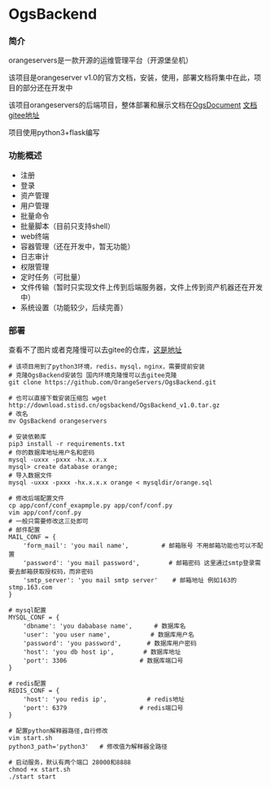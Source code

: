 # OgsBackend

### 简介

orangeservers是一款开源的运维管理平台（开源堡垒机）

该项目是orangeserver v1.0的官方文档，安装，使用，部署文档将集中在此，项目的部分还在开发中

该项目orangeservers的后端项目，整体部署和展示文档在[OgsDocument](https://github.com/OrangeServers/OgsDocument)     [文档gitee地址](https://gitee.com/orangeservers/OgsDocument)

项目使用python3+flask编写

### 功能概述

- 注册
- 登录
- 资产管理
- 用户管理
- 批量命令
- 批量脚本（目前只支持shell）
- web终端
- 容器管理（还在开发中，暂无功能）
- 日志审计
- 权限管理
- 定时任务（可批量）
- 文件传输（暂时只实现文件上传到后端服务器，文件上传到资产机器还在开发中）
- 系统设置（功能较少，后续完善）

### 部署

查看不了图片或者克隆慢可以去gitee的仓库，[这是地址](https://gitee.com/orangeservers/OgsBackend)

```shell
# 该项目用到了python3环境，redis，mysql，nginx，需要提前安装
# 克隆OgsBackend安装包 国内环境克隆慢可以去gitee克隆
git clone https://github.com/OrangeServers/OgsBackend.git

# 也可以直接下载安装压缩包 wget  http://download.stisd.cn/ogsbackend/OgsBackend_v1.0.tar.gz
# 改名
mv OgsBackend orangeservers

# 安装依赖库
pip3 install -r requirements.txt
# 你的数据库地址用户名和密码
mysql -uxxx -pxxx -hx.x.x.x
mysql> create database orange;
# 导入数据文件
mysql -uxxx -pxxx -hx.x.x.x orange < mysqldir/orange.sql

# 修改后端配置文件
cp app/conf/conf_exapmple.py app/conf/conf.py
vim app/conf/conf.py
# 一般只需要修改这三处即可
# 邮件配置
MAIL_CONF = {
    'form_mail': 'you mail name',         # 邮箱账号 不用邮箱功能也可以不配置
    'password': 'you mail password',        # 邮箱密码 这里通过smtp登录需要去邮箱获取授权码，而非密码
    'smtp_server': 'you mail smtp server'    # 邮箱地址 例如163的 stmp.163.com
}

# mysql配置
MYSQL_CONF = {
    'dbname': 'you dababase name',      # 数据库名
    'user': 'you user name',           # 数据库用户名
    'password': 'you password',       # 数据库用户密码
    'host': 'you db host ip',        # 数据库地址
    'port': 3306                    # 数据库端口号
}

# redis配置
REDIS_CONF = {
    'host': 'you redis ip',           # redis地址
    'port': 6379                    # redis端口号
}

# 配置python解释器路径,自行修改
vim start.sh
python3_path='python3'   # 修改值为解释器全路径

# 启动服务，默认有两个端口 28000和8888
chmod +x start.sh
./start start
```

